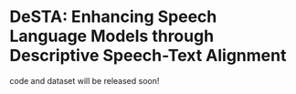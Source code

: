 # DeSTA: Enhancing Speech Language Models through Descriptive Speech-Text Alignment

code and dataset will be released soon!
